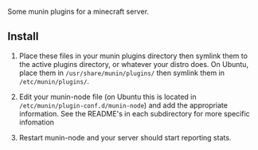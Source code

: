 Some munin plugins for a minecraft server.

Install
-------

1. Place these files in your munin plugins directory then
 symlink them to the active plugins directory, or whatever
 your distro does. On Ubuntu, place them in `/usr/share/munin/plugins/`
 then symlink them in `/etc/munin/plugins/`. 

2. Edit your munin-node file (on Ubuntu this is located in
 `/etc/munin/plugin-conf.d/munin-node`) and add the appropriate information.
 See the README's in each subdirectory for more specific infomation 

3. Restart munin-node and your server should start reporting
 stats. 
